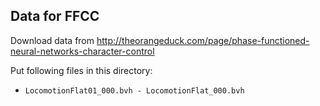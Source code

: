 ## Data for FFCC



Download data from http://theorangeduck.com/page/phase-functioned-neural-networks-character-control

Put following files in this directory:

-  `LocomotionFlat01_000.bvh - LocomotionFlat_000.bvh`





